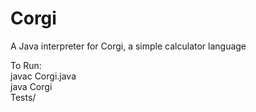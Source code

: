 # Corgi
A Java interpreter for Corgi, a simple calculator language  
  
 To Run:  
 javac Corgi.java  
 java Corgi  
 Tests/<corgiFileName>
